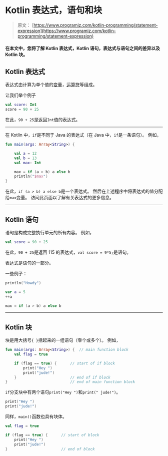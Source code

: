 # Kotlin 表达式，语句和块

> 原文： [https://www.programiz.com/kotlin-programming/statement-expression](https://www.programiz.com/kotlin-programming/statement-expression)

#### 在本文中，您将了解 Kotlin 表达式，Kotlin 语句，表达式与语句之间的差异以及 Kotlin 块。

## Kotlin 表达式

表达式由计算为单个值的[变量](/kotlin-programming/variable-types "Kotlin Variables")，[运算符](/kotlin-programming/operators "Kotlin Operators")等组成。

让我们举个例子

```kt
val score: Int
score = 90 + 25
```

在此，`90 + 25`是返回`Int`值的表达式。

* * *

在 Kotlin 中，`if`是不同于 Java 的表达式（在 Java 中，`if`是一条语句）。 例如，

```kt
fun main(args: Array<String>) {

    val a = 12
    val b = 13
    val max: Int

    max = if (a > b) a else b
    println("$max")
}

```

在此，`if (a > b) a else b`是一个表达式。 然后在上述程序中将表达式的值分配给`max`变量。 访问此页面以了解有关表达式的更多信息。

* * *

## Kotlin 语句

语句是构成完整执行单元的所有内容。 例如，

```kt
val score = 90 + 25
```

在此，`90 + 25`是返回 115 的表达式，`val score = 9*5;`是语句。

表达式是语句的一部分。

一些例子：

```kt
println("Howdy")
```

```kt
var a = 5
++a
```

```kt
max = if (a > b) a else b
```

* * *

## Kotlin 块

块是用大括号`{ }`括起来的一组语句（零个或多个）。 例如，

```kt
fun main(args: Array<String>) {  // main function block
    val flag = true

    if (flag == true) {      // start of if block
        print("Hey ")
        print("jude!")
    }                        // end of if block
}                            // end of main function block
```

`if`分支块中有两个语句`print("Hey ")`和`print(" jude!")`。

```kt
print("Hey ")
print("jude!")
```

同样，`main()`函数也具有块体。

```kt
val flag = true

if (flag == true) {      // start of block
    print("Hey ")
    print("jude!")
}                        // end of block

```